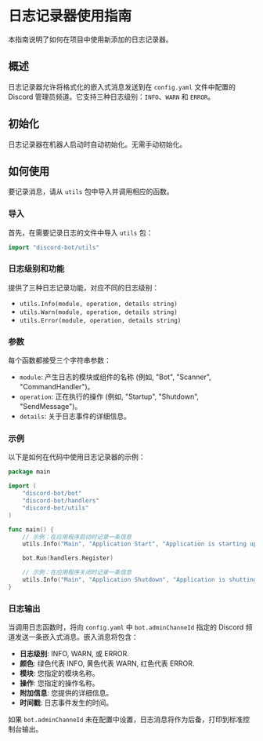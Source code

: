# 日志记录器使用指南

本指南说明了如何在项目中使用新添加的日志记录器。

## 概述

日志记录器允许将格式化的嵌入式消息发送到在 `config.yaml` 文件中配置的 Discord 管理员频道。它支持三种日志级别：`INFO`、`WARN` 和 `ERROR`。

## 初始化

日志记录器在机器人启动时自动初始化。无需手动初始化。

## 如何使用

要记录消息，请从 `utils` 包中导入并调用相应的函数。

### 导入

首先，在需要记录日志的文件中导入 `utils` 包：

```go
import "discord-bot/utils"
```

### 日志级别和功能

提供了三种日志记录功能，对应不同的日志级别：

*   `utils.Info(module, operation, details string)`
*   `utils.Warn(module, operation, details string)`
*   `utils.Error(module, operation, details string)`

### 参数

每个函数都接受三个字符串参数：

*   `module`: 产生日志的模块或组件的名称 (例如, "Bot", "Scanner", "CommandHandler")。
*   `operation`: 正在执行的操作 (例如, "Startup", "Shutdown", "SendMessage")。
*   `details`: 关于日志事件的详细信息。

### 示例

以下是如何在代码中使用日志记录器的示例：

```go
package main

import (
	"discord-bot/bot"
	"discord-bot/handlers"
	"discord-bot/utils"
)

func main() {
	// 示例：在应用程序启动时记录一条信息
	utils.Info("Main", "Application Start", "Application is starting up.")

	bot.Run(handlers.Register)

	// 示例：在应用程序关闭时记录一条信息
	utils.Info("Main", "Application Shutdown", "Application is shutting down.")
}
```

### 日志输出

当调用日志函数时，将向 `config.yaml` 中 `bot.adminChanneId` 指定的 Discord 频道发送一条嵌入式消息。嵌入消息将包含：

*   **日志级别**: INFO, WARN, 或 ERROR.
*   **颜色**: 绿色代表 INFO, 黄色代表 WARN, 红色代表 ERROR.
*   **模块**: 您指定的模块名称。
*   **操作**: 您指定的操作名称。
*   **附加信息**: 您提供的详细信息。
*   **时间戳**: 日志事件发生的时间。

如果 `bot.adminChanneId` 未在配置中设置，日志消息将作为后备，打印到标准控制台输出。